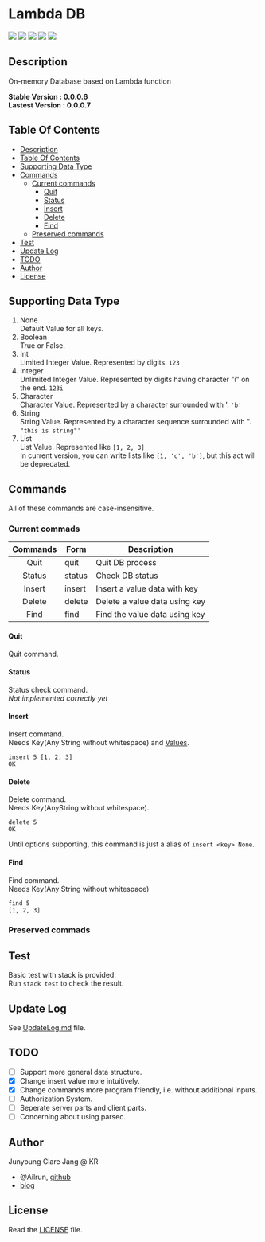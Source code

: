 # Lambda DB #

[![](https://img.shields.io/badge/Haskell-lts--5.18-lightgrey.svg?style=plastic)](https://www.haskell.org/downloads)
[![](https://img.shields.io/badge/stack->=1.1-blue.svg?style=plastic)](http://docs.haskellstack.org/en/stable/README/)
[![](https://img.shields.io/badge/version-0.0.0.6-green.svg?style=plastic)](http://github.com/ailrun/LambdaDB)
[![](https://img.shields.io/badge/status-alpha-orange.svg?style=plastic)](http://github.com/ailrun/LambdaDB)
[![](https://img.shields.io/badge/build-passing-brightgreen.svg?style=plastic)](http://github.com/ailrun/LambdaDB)

## Description ##

On-memory Database based on Lambda function

<b> Stable Version : 0.0.0.6 </b>  
<b> Lastest Version : 0.0.0.7 </b>

## Table Of Contents ##

* [Description](#description)
* [Table Of Contents](#table-of-contents)
* [Supporting Data Type](#supporting-data-type)
* [Commands](#commands)
  * [Current commands](#current-commands)
	* [Quit](#quit)
	* [Status](#status)
	* [Insert](#insert)
	* [Delete](#delete)
	* [Find](#find)
  * [Preserved commands](#preserved-commands)
* [Test](#test)
* [Update Log](#update-log)
* [TODO](#todo)
* [Author](#author)
* [License](#license)

## Supporting Data Type ##

1. None  
   Default Value for all keys.
2. Boolean  
   True or False.
3. Int  
   Limited Integer Value. Represented by digits. `123`
4. Integer  
   Unlimited Integer Value. Represented by digits having character "i" on the end. `123i`
5. Character  
   Character Value. Represented by a character surrounded with '. `'b'`
6. String  
   String Value. Represented by a character sequence surrounded with ". `"this is string"'`
7. List  
   List Value. Represented like `[1, 2, 3]`  
   In current version, you can write lists like `[1, 'c', 'b']`, but this act will be deprecated.

## Commands ##

All of these commands are case-insensitive.

### Current commads ###
 Commands | Form | Description
:--------:|------|-------------
 Quit   | quit | Quit DB process
 Status | status | Check DB status
 Insert | insert <key> <value> | Insert a value data with key
 Delete | delete <key> | Delete a value data using key
 Find   | find <key> | Find the value data using key

#### Quit ####

Quit command.
   
#### Status ####
   
Status check command.  
*Not implemented correctly yet*

#### Insert ####
   
Insert command.  
Needs Key(Any String without whitespace) and [Values](#supporting-data-type).

```
insert 5 [1, 2, 3]
OK
```

#### Delete ####

Delete command.  
Needs Key(AnyString without whitespace).

```
delete 5
OK
```

Until options supporting, this command is just a alias of `insert <key> None`.

#### Find ####

Find command.  
Needs Key(Any String without whitespace)

```
find 5
[1, 2, 3]
```

### Preserved commads ###

## Test ##
Basic test with stack is provided.  
Run `stack test` to check the result.

## Update Log ##
See [UpdateLog.md](UpdateLog.md) file.

## TODO ##

- [ ] Support more general data structure.
- [x] Change insert value more intuitively.
- [x] Change commands more program friendly, i.e. without additional inputs.
- [ ] Authorization System.
- [ ] Seperate server parts and client parts.
- [ ] Concerning about using parsec.

## Author ##
Junyoung Clare Jang @ KR
* @Ailrun, [github](https://github.com/ailrun)
* [blog](https://ailrun.github.io)

## License ##
Read the [LICENSE](LICENSE) file.
